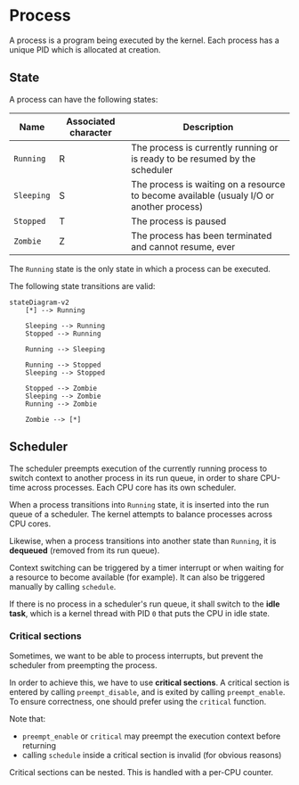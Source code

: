 # Process

A process is a program being executed by the kernel. Each process has a unique PID which is allocated at creation.

## State

A process can have the following states:

| Name       | Associated character | Description                                                                              |
|------------|----------------------|------------------------------------------------------------------------------------------|
| `Running`  | R                    | The process is currently running or is ready to be resumed by the scheduler              |
| `Sleeping` | S                    | The process is waiting on a resource to become available (usualy I/O or another process) |
| `Stopped`  | T                    | The process is paused                                                                    |
| `Zombie`   | Z                    | The process has been terminated and cannot resume, ever                                  |

The `Running` state is the only state in which a process can be executed.

The following state transitions are valid:

```mermaid
stateDiagram-v2
    [*] --> Running

    Sleeping --> Running
    Stopped --> Running

    Running --> Sleeping
 
    Running --> Stopped
    Sleeping --> Stopped
 
    Stopped --> Zombie
    Sleeping --> Zombie
    Running --> Zombie
    
    Zombie --> [*]
```

## Scheduler

The scheduler preempts execution of the currently running process to switch context to another process in its run queue, in order to share CPU-time across processes. Each CPU core has its own scheduler.

When a process transitions into `Running` state, it is inserted into the run queue of a scheduler. The kernel attempts to balance processes across CPU cores.

Likewise, when a process transitions into another state than `Running`, it is **dequeued** (removed from its run queue).

Context switching can be triggered by a timer interrupt or when waiting for a resource to become available (for example).
It can also be triggered manually by calling `schedule`.

If there is no process in a scheduler's run queue, it shall switch to the **idle task**, which is a kernel thread with PID `0` that puts the CPU in idle state.

### Critical sections

Sometimes, we want to be able to process interrupts, but prevent the scheduler from preempting the process.

In order to achieve this, we have to use **critical sections**.
A critical section is entered by calling `preempt_disable`, and is exited by calling `preempt_enable`. To ensure correctness, one should prefer using the `critical` function.

Note that:
- `preempt_enable` or `critical` may preempt the execution context before returning
- calling `schedule` inside a critical section is invalid (for obvious reasons)

Critical sections can be nested. This is handled with a per-CPU counter.
